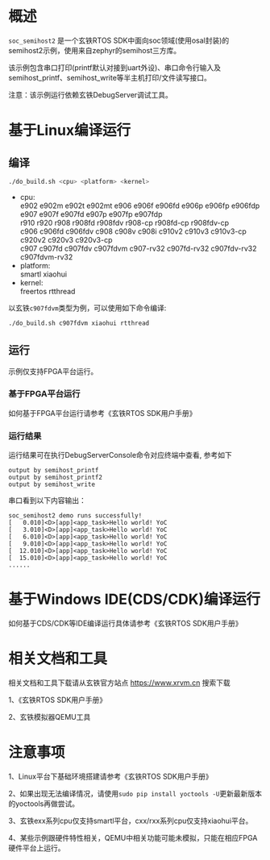 # 概述

`soc_semihost2` 是一个玄铁RTOS SDK中面向soc领域(使用osal封装)的semihost2示例，使用来自zephyr的semihost三方库。

该示例包含串口打印(printf默认对接到uart外设)、串口命令行输入及semihost_printf、semihost_write等半主机打印/文件读写接口。

注意：该示例运行依赖玄铁DebugServer调试工具。

# 基于Linux编译运行

## 编译

```bash
./do_build.sh <cpu> <platform> <kernel>
```
- cpu: <br />
        e902 e902m e902t e902mt e906 e906f e906fd e906p e906fp e906fdp e907 e907f e907fd e907p e907fp e907fdp <br />
        r910 r920 r908 r908fd r908fdv r908-cp r908fd-cp r908fdv-cp <br />
        c906 c906fd c906fdv c908 c908v c908i c910v2 c910v3 c910v3-cp c920v2 c920v3 c920v3-cp <br />
        c907 c907fd c907fdv c907fdvm c907-rv32 c907fd-rv32 c907fdv-rv32 c907fdvm-rv32
- platform: <br />
        smartl xiaohui
- kernel: <br />
        freertos rtthread

以玄铁`c907fdvm`类型为例，可以使用如下命令编译:
```bash
./do_build.sh c907fdvm xiaohui rtthread
```

## 运行

示例仅支持FPGA平台运行。

### 基于FPGA平台运行

如何基于FPGA平台运行请参考《玄铁RTOS SDK用户手册》

### 运行结果

运行结果可在执行DebugServerConsole命令对应终端中查看, 参考如下
```
output by semihost_printf
output by semihost_printf2
output by semihost_write
```

串口看到以下内容输出：

```
soc_semihost2 demo runs successfully!
[   0.010]<D>[app]<app_task>Hello world! YoC
[   3.010]<D>[app]<app_task>Hello world! YoC
[   6.010]<D>[app]<app_task>Hello world! YoC
[   9.010]<D>[app]<app_task>Hello world! YoC
[  12.010]<D>[app]<app_task>Hello world! YoC
[  15.010]<D>[app]<app_task>Hello world! YoC
......
```

# 基于Windows IDE(CDS/CDK)编译运行

如何基于CDS/CDK等IDE编译运行具体请参考《玄铁RTOS SDK用户手册》

# 相关文档和工具

相关文档和工具下载请从玄铁官方站点 https://www.xrvm.cn 搜索下载

1、《玄铁RTOS SDK用户手册》

2、玄铁模拟器QEMU工具


# 注意事项

1、Linux平台下基础环境搭建请参考《玄铁RTOS SDK用户手册》

2、如果出现无法编译情况，请使用`sudo pip install yoctools -U`更新最新版本的yoctools再做尝试。

3、玄铁exx系列cpu仅支持smartl平台，cxx/rxx系列cpu仅支持xiaohui平台。

4、某些示例跟硬件特性相关，QEMU中相关功能可能未模拟，只能在相应FPGA硬件平台上运行。

